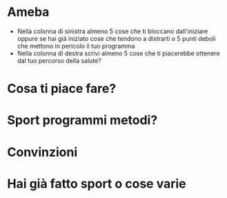 
# Ameba

- Nella colonna di sinistra almeno 5 cose che ti bloccano dall'iniziare oppure se hai già iniziato cose che tendono a distrarti o 5 punti deboli che mettono in pericolo il tuo programma
-  Nella colonna di destra scrivi almeno 5 cose che ti piacerebbe ottenere dal tuo percorso della salute? 

# Cosa ti piace fare? 

# Sport programmi metodi?
# Convinzioni 
# Hai già fatto sport o cose varie
<!--stackedit_data:
eyJoaXN0b3J5IjpbLTEwNjI2MjM0MDEsNzMwOTk4MTE2XX0=
-->
